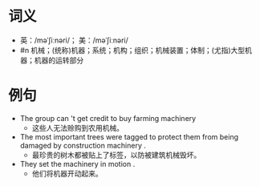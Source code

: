 # 词义
- 英：/məˈʃiːnəri/； 美：/məˈʃiːnəri/
- #n 机械；(统称)机器；系统；机构；组织；机械装置；体制；(尤指)大型机器；机器的运转部分
# 例句
- The group can 't get credit to buy farming machinery
	- 这些人无法赊购到农用机械。
- The most important trees were tagged to protect them from being damaged by construction machinery .
	- 最珍贵的树木都被贴上了标签，以防被建筑机械毁坏。
- They set the machinery in motion .
	- 他们将机器开动起来。
